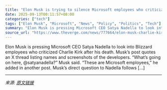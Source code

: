 ```yaml
---
title: "Elon Musk is trying to silence Microsoft employees who criticize Charlie Kirk"
date: 2025-09-13T00:11:57+08:00
categories: ["tech"]
tags: ["Elon Musk", "Microsoft", "News", "Policy", "Politics", "Tech"]
summary: "Elon Musk is pressing Microsoft CEO Satya Nadella to look into Blizzard employees who criticized Charlie Kirk after his death. Musk’s post quotes an X thread listing names and screenshots of the devel"
source_url: "https://www.theverge.com/news/777664/elon-musk-charlie-kirk-satya-nadella-fire"
---
```


Elon Musk is pressing Microsoft CEO Satya Nadella to look into Blizzard employees who criticized Charlie Kirk after his death. Musk’s post quotes an X thread listing names and screenshots of the developers. “What’s going on here, @satyanadella?” Musk said. “These are Microsoft employees,” he added in another post. Musk’s direct question to Nadella follows [&#8230;]

---

*来源: [原文链接](https://www.theverge.com/news/777664/elon-musk-charlie-kirk-satya-nadella-fire)*
